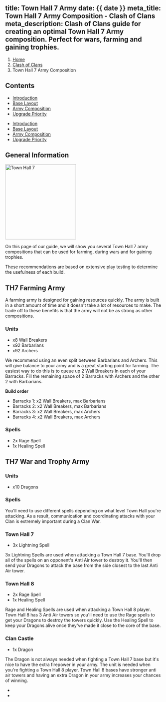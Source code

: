 title: Town Hall 7 Army
date: {{ date }}
meta_title: Town Hall 7 Army Composition - Clash of Clans
meta_description: Clash of Clans guide for creating an optimal Town Hall 7 Army composition. Perfect for wars, farming and gaining trophies.
---
<ol class="breadcrumb hidden-xs"><li><a href="/">Home</a></li><li><a href="/clash-of-clans/">Clash of Clans</a></li><li class="active">Town Hall 7 Army Composition</li></ol>

<h2 class="page-header">Contents</h2>

<ul class="nav nav-pills hidden-xs"><li role="presentation"><a href="/clash-of-clans/town-hall-7-guide/">Introduction</a></li><li role="presentation"><a href="/clash-of-clans/town-hall-7-base/">Base Layout</a></li><li role="presentation" class="active"><a href="/clash-of-clans/town-hall-7-army/">Army Composition</a></li><li role="presentation"><a href="/clash-of-clans/town-hall-7-upgrade-priority/">Upgrade Priority</a></li></ul>

<ul class="nav nav-pills nav-stacked visible-xs-block"><li role="presentation"><a href="/clash-of-clans/town-hall-7-guide/">Introduction</a></li><li role="presentation"><a href="/clash-of-clans/town-hall-7-base/">Base Layout</a></li><li role="presentation" class="active"><a href="/clash-of-clans/town-hall-7-army/">Army Composition</a></li><li role="presentation"><a href="/clash-of-clans/town-hall-7-upgrade-priority/">Upgrade Priority</a></li></ul>

<h2 class="page-header">General Information</h2>

<img src="http://game-brain.com/images/clash-of-clans/town-hall-7-guide/Town-Hall-7.png" alt="Town Hall 7" title="Town Hall 7" width="227" height="240" class="alignleft" />

<p>On this page of our guide, we will show you several Town Hall 7 army compositions that can be used for farming, during wars and for gaining trophies.</p>

<p>These recommendations are based on extensive play testing to determine the usefulness of each build.</p>

<div style="clear:both"></div>

<h2 class="page-header">TH7 Farming Army</h2>

<p>A farming army is designed for gaining resources quickly. The army is built in a short amount of time and it doesn't take a lot of resources to make. The trade off to these benefits is that the army will not be as strong as other compositions.</p>

<h3>Units</h3>

- x8 Wall Breakers
- x92 Barbarians
- x92 Archers

<p>We recommend using an even split between Barbarians and Archers. This will give balance to your army and is a great starting point for farming. The easiest way to do this is to queue up 2 Wall Breakers In each of your Barracks. Fill the remaining space of 2 Barracks with Archers and the other 2 with Barbarians.</p>

**Build order**

- Barracks 1: x2 Wall Breakers, max Barbarians
- Barracks 2: x2 Wall Breakers, max Barbarians
- Barracks 3: x2 Wall Breakers, max Archers
- Barracks 4: x2 Wall Breakers, max Archers

<h3>Spells</h3>

- 2x Rage Spell
- 1x Healing Spell

<h2 class="page-header">TH7 War and Trophy Army</h2>

<h3>Units</h3>

- x10 Dragons

<h3>Spells</h3>

You'll need to use different spells depending on what level Town Hall you're attacking. As a result, communication and coordinating attacks with your Clan is extremely important during a Clan War.

<h3>Town Hall 7</h3>

- 3x Lightning Spell

3x Lightning Spells are used when attacking a Town Hall 7 base. You'll drop all of the spells on an opponent's Anti Air tower to destroy it. You'll then send your Dragons to attack the base from the side closest to the last Anti Air tower.

<h3>Town Hall 8</h3>

- 2x Rage Spell
- 1x Healing Spell

Rage and Healing Spells are used when attacking a Town Hall 8 player. Town Hall 8 has 3 Anti Air towers so you'll need to use the Rage spells to get your Dragons to destroy the towers quickly. Use the Healing Spell to keep your Dragons alive once they've made it close to the core of the base.

<h3>Clan Castle</h3>

- 1x Dragon

<p>The Dragon is not always needed when fighting a Town Hall 7 base but it's nice to have the extra firepower in your army. The unit is needed when you're fighting a Town Hall 8 player. Town Hall 8 bases have stronger anti air towers and having an extra Dragon in your army increases your chances of winning.</p>

<nav><ul class="pager"><li class="previous"><a href="/clash-of-clans/town-hall-7-base/"><span class="glyphicon glyphicon-chevron-left" aria-hidden="true"></span></a></li><li class="next"><a href="/clash-of-clans/town-hall-7-upgrade-priority/"><span class="glyphicon glyphicon-chevron-right" aria-hidden="true"></span></a></li></ul></nav>
